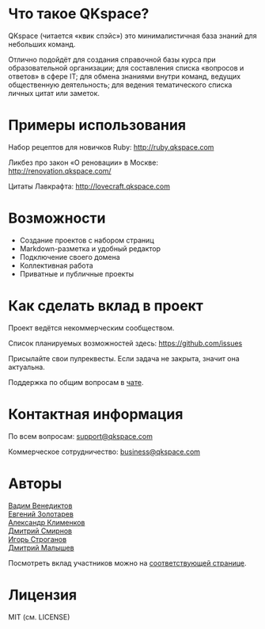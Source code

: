 # Что такое QKspace?

QKspace (читается «квик спэйс») это минималистичная база знаний для небольших команд.

Отлично подойдёт для создания справочной базы курса при образовательной организации; для составления списка «вопросов и ответов» в сфере IT; для обмена знаниями внутри команд, ведущих общественную деятельность; для ведения тематического списка личных цитат или заметок.

# Примеры использования

Набор рецептов для новичков Ruby: http://ruby.qkspace.com

Ликбез про закон «О реновации» в Москве: http://renovation.qkspace.com/

Цитаты Лавкрафта: http://lovecraft.qkspace.com

# Возможности

* Создание проектов с набором страниц
* Markdown-разметка и удобный редактор
* Подключение своего домена
* Коллективная работа
* Приватные и публичные проекты

# Как сделать вклад в проект

Проект ведётся некоммерческим сообществом.

Список планируемых возможностей здесь: https://github.com/issues

Присылайте свои пулреквесты. Если задача не закрыта, значит она актуальна.

Поддержка по общим вопросам в [чате](https://t.me/qkspace).

# Контактная информация

По всем вопросам: support@qkspace.com

Коммерческое сотрудничество: business@qkspace.com

# Авторы

[Вадим Венедиктов](https://github.com/installero)  
[Евгений Золотарев](https://github.com/EugZol)  
[Александр Клименков](https://github.com/prisioner)  
[Дмитрий Смирнов](https://github.com/vergilsm)  
[Игорь Строганов](https://github.com/Gargantua88)  
[Дмитрий Малышев](https://github.com/tenseisan)  

Посмотреть вклад участников можно на [соответствующей странице](https://github.com/qkspace/qkspace/graphs/contributors).

# Лицензия

MIT (см. LICENSE)
